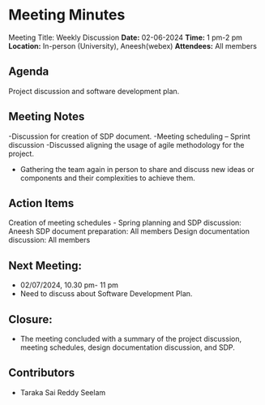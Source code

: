 # Meeting Minutes
Meeting Title: Weekly Discussion
**Date:**  02-06-2024
**Time:** 1 pm-2 pm
**Location:** In-person (University), Aneesh(webex)
**Attendees:** All members
## Agenda
Project discussion and software development plan.
## Meeting Notes
-Discussion for creation of SDP document.
-Meeting scheduling – Sprint discussion
-Discussed aligning the usage of agile methodology for the project.
- Gathering the team again in person to share and discuss new ideas or components and their complexities to achieve them.
## Action Items
Creation of meeting schedules - Spring planning and SDP discussion: Aneesh
SDP document preparation: All members
Design documentation discussion: All members
## Next Meeting:
- 02/07/2024, 10.30 pm- 11 pm
- Need to discuss about Software Development Plan.
## Closure:
- The meeting concluded with a summary of the project discussion, meeting schedules, design documentation discussion, and SDP.

## Contributors
* Taraka Sai Reddy Seelam